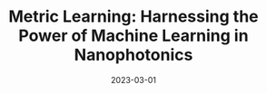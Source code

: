 ---
title: "Metric Learning: Harnessing the Power of Machine Learning in Nanophotonics"
collection: publications
pubtype: 'Journal'
permalink: /publication/2023-03-01-metric-learning
share: false
date: 2023-03-01
venue: 'ACS Photonics'
paperurl: 'https://doi.org/10.1021/acsphotonics.2c01331'
citation: 'Zandehshahvar, M., Kiarashi, Y., Zhu, M., *Daqian Bao*, Javani, M. H., Pourabolghasem, R. & Adibi, A. (2023). "Metric Learning: Harnessing the Power of Machine Learning in Nanophotonics." <i>ACS Photonics 10</i>, 900-909.'
---